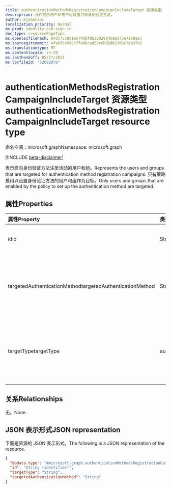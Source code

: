 ```yaml
---
title: authenticationMethodsRegistrationCampaignIncludeTarget 资源类型
description: 允许提示用户和用户组设置目标身份验证方法。
author: mjsantani
localization_priority: Normal
ms.prod: identity-and-sign-in
doc_type: resourcePageType
ms.openlocfilehash: 04dc753dd1a574bbf0b30d29b4b80375e7ab9a2c
ms.sourcegitcommit: 4fa6fcc058c7f8d8cad58c0b82db23d6c7da37d2
ms.translationtype: MT
ms.contentlocale: zh-CN
ms.lasthandoff: 05/27/2021
ms.locfileid: "52682878"
---
```

# <a name="authenticationmethodsregistrationcampaignincludetarget-resource-type"></a><span data-ttu-id="ff21a-103">authenticationMethodsRegistrationCampaignIncludeTarget 资源类型</span><span class="sxs-lookup"><span data-stu-id="ff21a-103">authenticationMethodsRegistrationCampaignIncludeTarget resource type</span></span>

<span data-ttu-id="ff21a-104">命名空间：microsoft.graph</span><span class="sxs-lookup"><span data-stu-id="ff21a-104">Namespace: microsoft.graph</span></span>

[!INCLUDE [beta-disclaimer](../../includes/beta-disclaimer.md)]

<span data-ttu-id="ff21a-105">表示面向身份验证方法注册活动的用户和组。</span><span class="sxs-lookup"><span data-stu-id="ff21a-105">Represents the users and groups that are targeted for authentication method registration campaigns.</span></span> <span data-ttu-id="ff21a-106">只有策略启用以设置身份验证方法的用户和组作为目标。</span><span class="sxs-lookup"><span data-stu-id="ff21a-106">Only users and groups that are enabled by the policy to set up the authentication method are targeted.</span></span>

## <a name="properties"></a><span data-ttu-id="ff21a-107">属性</span><span class="sxs-lookup"><span data-stu-id="ff21a-107">Properties</span></span>
|<span data-ttu-id="ff21a-108">属性</span><span class="sxs-lookup"><span data-stu-id="ff21a-108">Property</span></span>|<span data-ttu-id="ff21a-109">类型</span><span class="sxs-lookup"><span data-stu-id="ff21a-109">Type</span></span>|<span data-ttu-id="ff21a-110">说明</span><span class="sxs-lookup"><span data-stu-id="ff21a-110">Description</span></span>|
|:---|:---|:---|
|<span data-ttu-id="ff21a-111">id</span><span class="sxs-lookup"><span data-stu-id="ff21a-111">id</span></span>|<span data-ttu-id="ff21a-112">String</span><span class="sxs-lookup"><span data-stu-id="ff21a-112">String</span></span>|<span data-ttu-id="ff21a-113">Azure AD 用户或组的对象标识符。</span><span class="sxs-lookup"><span data-stu-id="ff21a-113">The object identifier of an Azure AD user or group.</span></span>|
|<span data-ttu-id="ff21a-114">targetedAuthenticationMethod</span><span class="sxs-lookup"><span data-stu-id="ff21a-114">targetedAuthenticationMethod</span></span>|<span data-ttu-id="ff21a-115">String</span><span class="sxs-lookup"><span data-stu-id="ff21a-115">String</span></span>|<span data-ttu-id="ff21a-116">提示用户注册的身份验证方法。</span><span class="sxs-lookup"><span data-stu-id="ff21a-116">The authentication method that the user is prompted to register.</span></span> <span data-ttu-id="ff21a-117">值必须为 `microsoftAuthenticator` 。</span><span class="sxs-lookup"><span data-stu-id="ff21a-117">The value must be `microsoftAuthenticator`.</span></span>|
|<span data-ttu-id="ff21a-118">targetType</span><span class="sxs-lookup"><span data-stu-id="ff21a-118">targetType</span></span>|<span data-ttu-id="ff21a-119">authenticationMethodTargetType</span><span class="sxs-lookup"><span data-stu-id="ff21a-119">authenticationMethodTargetType</span></span>|<span data-ttu-id="ff21a-120">身份验证方法目标的类型。</span><span class="sxs-lookup"><span data-stu-id="ff21a-120">The type of the authentication method target.</span></span> <span data-ttu-id="ff21a-121">可取值为：`user`、`group`、`unknownFutureValue`。</span><span class="sxs-lookup"><span data-stu-id="ff21a-121">Possible values are: `user`, `group`, `unknownFutureValue`.</span></span>|

## <a name="relationships"></a><span data-ttu-id="ff21a-122">关系</span><span class="sxs-lookup"><span data-stu-id="ff21a-122">Relationships</span></span>
<span data-ttu-id="ff21a-123">无。</span><span class="sxs-lookup"><span data-stu-id="ff21a-123">None.</span></span>

## <a name="json-representation"></a><span data-ttu-id="ff21a-124">JSON 表示形式</span><span class="sxs-lookup"><span data-stu-id="ff21a-124">JSON representation</span></span>
<span data-ttu-id="ff21a-125">下面是资源的 JSON 表示形式。</span><span class="sxs-lookup"><span data-stu-id="ff21a-125">The following is a JSON representation of the resource.</span></span>
<!-- {
  "blockType": "resource",
  "@odata.type": "microsoft.graph.authenticationMethodsRegistrationCampaignIncludeTarget"
}
-->
``` json
{
  "@odata.type": "#microsoft.graph.authenticationMethodsRegistrationCampaignIncludeTarget",
  "id": "String (identifier)",
  "targetType": "String",
  "targetedAuthenticationMethod": "String"
}
```
